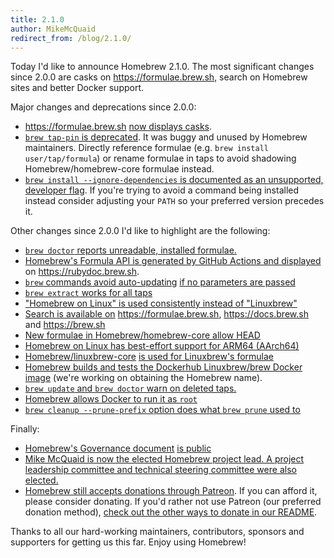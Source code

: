 ```yaml
---
title: 2.1.0
author: MikeMcQuaid
redirect_from: /blog/2.1.0/
---
```

Today I'd like to announce Homebrew 2.1.0. The most significant changes since 2.0.0 are casks on <https://formulae.brew.sh>, search on Homebrew sites and better Docker support.

Major changes and deprecations since 2.0.0:

- <https://formulae.brew.sh> [now displays casks](https://github.com/Homebrew/formulae.brew.sh/issues/13).
- [`brew tap-pin` is deprecated](https://github.com/Homebrew/brew/pull/5925). It was buggy and unused by Homebrew maintainers. Directly reference formulae (e.g. `brew install user/tap/formula`) or rename formulae in taps to avoid shadowing Homebrew/homebrew-core formulae instead.
- [`brew install --ignore-dependencies` is documented as an unsupported, developer flag](https://github.com/Homebrew/brew/pull/5970). If you're trying to avoid a command being installed instead consider adjusting your `PATH` so your preferred version precedes it.

Other changes since 2.0.0 I'd like to highlight are the following:

- [`brew doctor` reports unreadable, installed formulae.](https://github.com/Homebrew/brew/pull/5974)
- [Homebrew's Formula API is generated by GitHub Actions and displayed](https://github.com/Homebrew/brew/pull/5949) on <https://rubydoc.brew.sh>.
- [`brew` commands avoid auto-updating](https://github.com/Homebrew/brew/pull/5898) [if no parameters are passed](https://github.com/Homebrew/brew/pull/5766)
- [`brew extract` works for all taps](https://github.com/Homebrew/brew/pull/5887)
- ["Homebrew on Linux" is used consistently instead of "Linuxbrew"](https://github.com/Homebrew/brew/pull/5867)
- [Search is available on](https://github.com/Homebrew/brew/pull/5848) <https://formulae.brew.sh>, <https://docs.brew.sh> and <https://brew.sh>
- [New formulae in Homebrew/homebrew-core allow HEAD](https://github.com/Homebrew/brew/pull/5827)
- [Homebrew on Linux has best-effort support for ARM64 (AArch64)](https://github.com/Homebrew/brew/pull/5802)
- [Homebrew/linuxbrew-core](https://github.com/Homebrew/linuxbrew-core) [is used for Linuxbrew's formulae](https://github.com/Homebrew/brew/pull/5726)
- [Homebrew builds and tests the Dockerhub Linuxbrew/brew Docker image](https://github.com/Homebrew/brew/pull/5761) (we're working on obtaining the Homebrew name).
- [`brew update` and `brew doctor` warn on deleted taps.](https://github.com/Homebrew/brew/pull/5756)
- [Homebrew allows Docker to run it as `root`](https://github.com/Homebrew/brew/pull/5733)
- [`brew cleanup --prune-prefix` option does what `brew prune` used to](https://github.com/Homebrew/brew/pull/5721)

Finally:

- [Homebrew's Governance document](https://docs.brew.sh/Homebrew-Governance) [is public](https://github.com/Homebrew/brew/pull/5739)
- [Mike McQuaid is now the elected Homebrew project lead. A project leadership committee and technical steering committee were also elected.](https://github.com/Homebrew/brew/pull/5669)
- [Homebrew still accepts donations through Patreon](https://www.patreon.com/homebrew). If you can afford it, please consider donating. If you'd rather not use Patreon (our preferred donation method), [check out the other ways to donate in our README](https://github.com/homebrew/brew/#donations).

Thanks to all our hard-working maintainers, contributors, sponsors and supporters for getting us this far. Enjoy using Homebrew!

